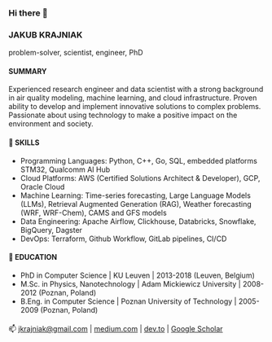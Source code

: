 ### Hi there 👋

### JAKUB KRAJNIAK

problem-solver, scientist, engineer, PhD

#### SUMMARY

Experienced research engineer and data scientist with a strong background in air quality modeling, machine learning, and cloud infrastructure. Proven ability to develop and implement innovative solutions to complex problems. Passionate about using technology to make a positive impact on the environment and society.

#### 🔭 SKILLS

- Programming Languages: Python, C++, Go, SQL, embedded platforms STM32, Qualcomm AI Hub
- Cloud Platforms: AWS (Certified Solutions Architect & Developer), GCP, Oracle Cloud
- Machine Learning: Time-series forecasting, Large Language Models (LLMs), Retrieval Augmented Generation (RAG), Weather forecasting (WRF, WRF-Chem), CAMS and GFS models
- Data Engineering: Apache Airflow, Clickhouse, Databricks, Snowflake, BigQuery, Dagster
- DevOps: Terraform, Github Workflow, GitLab pipelines, CI/CD


#### 🌱 EDUCATION
- PhD in Computer Science | KU Leuven | 2013-2018 (Leuven, Belgium)
- M.Sc. in Physics, Nanotechnology | Adam Mickiewicz University | 2008-2012 (Poznan, Poland)
- B.Eng. in Computer Science | Poznan University of Technology | 2005-2009 (Poznan, Poland)

#### 
📫 jkrajniak@gmail.com | [medium.com](https://medium.com/@jkrajniak) | [dev.to](https://dev.to/jkrajniak) | [Google Scholar](https://scholar.google.com/citations?user=FUSoMAIAAAAJ&hl=en)

